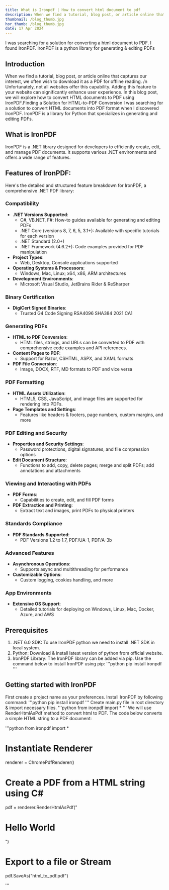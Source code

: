 ```yaml
---
title: What is Ironpdf | How to convert html document to pdf
description: When we find a tutorial, blog post, or article online that captures our interest, we often wish to download it as a PDF for offline reading. Unfortunately, not all websites offer this capability. Adding this feature to your website can significantly enhance user experience. In this blog post, we will explore how to convert HTML documents to PDF using IronPDF.Finding a Solution for HTML-to-PDF Conversion I was searching for a solution to convert HTML documents into PDF format when I discovered IronPDF. IronPDF is a library for Python that specializes in generating and editing PDFs.
thumbnail: /blog_thumb.jpg
hor_thumb: /blog_thumb.jpg
date: 17 Apr 2024
---
```


I was searching for a  solution for converting a html document to PDF.  I found IronPDF. IronPDF is a python library for generating  & editing PDFs

## Introduction 
 When we find a tutorial, blog post, or article online that captures our interest, we often wish to download it as a PDF for offline reading. /n Unfortunately, not all websites offer this capability. Adding this feature to your website can significantly enhance user experience. In this blog post, we will explore how to convert HTML documents to PDF using IronPDF.Finding a Solution for HTML-to-PDF Conversion I was searching for a solution to convert HTML documents into PDF format when I discovered IronPDF. IronPDF is a library for Python that specializes in generating and editing PDFs.

## What is IronPDF
IronPDF is a .NET library designed for developers to efficiently create, edit, and manage PDF documents. It supports various .NET environments and offers a wide range of features.

## Features of IronPDF:
Here's the detailed and structured feature breakdown for IronPDF, a comprehensive .NET PDF library:
### Compatibility
- **.NET Versions Supported**:
  - C#, VB.NET, F#: How-to guides available for generating and editing PDFs
  - .NET Core (versions 8, 7, 6, 5, 3.1+): Available with specific tutorials for each version
  - .NET Standard (2.0+)
  - .NET Framework (4.6.2+): Code examples provided for PDF manipulation
- **Project Types**:
  - Web, Desktop, Console applications supported
- **Operating Systems & Processors**:
  - Windows, Mac, Linux; x64, x86, ARM architectures
- **Development Environments**:
  - Microsoft Visual Studio, JetBrains Rider & ReSharper

### Binary Certification
- **DigiCert Signed Binaries**:
  - Trusted G4 Code Signing RSA4096 SHA384 2021 CA1

### Generating PDFs
- **HTML to PDF Conversion**:
  - HTML files, strings, and URLs can be converted to PDF with comprehensive code examples and API references.
- **Content Pages to PDF**:
  - Support for Razor, CSHTML, ASPX, and XAML formats
- **PDF File Conversion**:
  - Image, DOCX, RTF, MD formats to PDF and vice versa

### PDF Formatting
- **HTML Assets Utilization**:
  - HTML5, CSS, JavaScript, and image files are supported for rendering into PDFs.
- **Page Templates and Settings**:
  - Features like headers & footers, page numbers, custom margins, and more

### PDF Editing and Security
- **Properties and Security Settings**:
  - Password protections, digital signatures, and file compression options
- **Edit Document Structure**:
  - Functions to add, copy, delete pages; merge and split PDFs; add annotations and attachments

### Viewing and Interacting with PDFs
- **PDF Forms**:
  - Capabilities to create, edit, and fill PDF forms
- **PDF Extraction and Printing**:
  - Extract text and images, print PDFs to physical printers

### Standards Compliance
- **PDF Standards Supported**:
  - PDF Versions 1.2 to 1.7, PDF/UA-1, PDF/A-3b

### Advanced Features
- **Asynchronous Operations**:
  - Supports async and multithreading for performance
- **Customizable Options**:
  - Custom logging, cookies handling, and more

### App Environments
- **Extensive OS Support**:
  - Detailed tutorials for deploying on Windows, Linux, Mac, Docker, Azure, and AWS
## Prerequisites 
1. .NET 6.0 SDK: To use IronPDF python we need to install .NET SDK in local system.
2. Python: Download & install latest version of python from official website.
3. IronPDF Library:  The IronPDF library can be added via pip. Use the command below to install IronPDF using pip:
'''python
pip install ironpdf
'''
## Getting started with IronPDF
First create a project name as your preferences. Install IronPDF by following command:
'''python
pip install ironpdf
'''
Create main.py file in root directory & import necessary files.
'''python
from ironpdf import *
'''
We will use RenderHtmlAsPdf method to convert html to PDF.
The code below converts a simple HTML string to a PDF document:

'''python
from ironpdf import *

# Instantiate Renderer
renderer = ChromePdfRenderer()

# Create a PDF from a HTML string using C#
pdf = renderer.RenderHtmlAsPdf("<h1>Hello World</h1>")

# Export to a file or Stream
pdf.SaveAs("html_to_pdf.pdf")

'''

